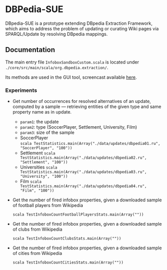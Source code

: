 # DBPedia-SUE

DBpedia-SUE is a prototype extending DBpedia Extraction Framework, which aims to address the problem of updating or curating Wiki pages via SPARQL/Update by resolving DBpedia mappings. 

## Documentation

The main entry file `InfoboxSandboxCustom.scala` is located under `./core/src/main/scala/org.dbpedia.extraction/`.

Its methods are used in the GUI tool, screencast available [here](https://www.dropbox.com/s/xdbxjup8dvisajj/screencast.wmv?dl=0).

### Experiments 

- Get number of occurrences for resolved alternatives of an update, computed by a sample — retrieving entities of the given type and same property name as in update. 
	
	- `param1`: the update
	- `param2`: type (SoccerPlayer, Settlement, University, Film)
	- `param3`: size of the sample 

	* SoccerPlayer	
	`scala TestStatistics.main(Array("./data/updates/dbpedia01.ru", "SoccerPlayer", "100"))`
	*	Settlement
	`scala TestStatistics.main(Array("./data/updates/dbpedia02.ru", "Settlement", "100"))`
	* Universities
	`scala TestStatistics.main(Array("./data/updates/dbpedia03.ru", "University", "100"))`
	* Film
	`scala TestStatistics.main(Array("./data/updates/dbpedia04.ru", "Film", "100"))`	

- Get the number of fired infobox properties, given a downloaded sample of football players from Wikipedia

	`scala TestInfoboxCountFootballPlayersStats.main(Array(""))`

- Get the number of fired infobox properties, given a downloaded sample of clubs from Wikipedia

	`scala TestInfoboxCountClubsStats.main(Array(""))`

- Get the number of fired infobox properties, given a downloaded sample of cities from Wikipedia

	`scala TestInfoboxCountCitiesStats.main(Array(""))`
	
	
